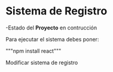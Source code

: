 <h1>Sistema de Registro</h1>

-Estado del **Proyecto** en contrucción

Para ejecutar el sistema debes poner:

"""npm install react"""

Modificar sistema de registro
